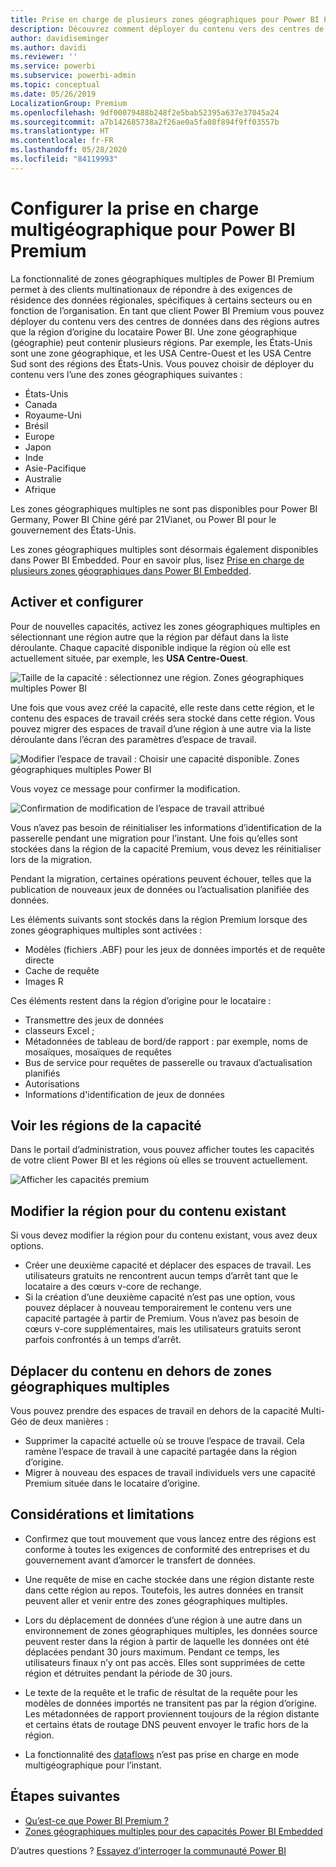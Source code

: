 ```yaml
---
title: Prise en charge de plusieurs zones géographiques pour Power BI Premium
description: Découvrez comment déployer du contenu vers des centres de données dans des régions autres que la région d’origine du locataire Power BI.
author: davidiseminger
ms.author: davidi
ms.reviewer: ''
ms.service: powerbi
ms.subservice: powerbi-admin
ms.topic: conceptual
ms.date: 05/26/2019
LocalizationGroup: Premium
ms.openlocfilehash: 9df00079488b248f2e5bab52395a637e37045a24
ms.sourcegitcommit: a7b142685738a2f26ae0a5fa08f894f9ff03557b
ms.translationtype: HT
ms.contentlocale: fr-FR
ms.lasthandoff: 05/28/2020
ms.locfileid: "84119993"
---
```

# <a name="configure-multi-geo-support-for-power-bi-premium"></a>Configurer la prise en charge multigéographique pour Power BI Premium

La fonctionnalité de zones géographiques multiples de Power BI Premium permet à des clients multinationaux de répondre à des exigences de résidence des données régionales, spécifiques à certains secteurs ou en fonction de l’organisation. En tant que client Power BI Premium vous pouvez déployer du contenu vers des centres de données dans des régions autres que la région d’origine du locataire Power BI. Une zone géographique (géographie) peut contenir plusieurs régions. Par exemple, les États-Unis sont une zone géographique, et les USA Centre-Ouest et les USA Centre Sud sont des régions des États-Unis. Vous pouvez choisir de déployer du contenu vers l’une des zones géographiques suivantes :

- États-Unis
- Canada
- Royaume-Uni
- Brésil
- Europe
- Japon
- Inde
- Asie-Pacifique
- Australie
- Afrique

Les zones géographiques multiples ne sont pas disponibles pour Power BI Germany, Power BI Chine géré par 21Vianet, ou Power BI pour le gouvernement des États-Unis.

Les zones géographiques multiples sont désormais également disponibles dans Power BI Embedded. Pour en savoir plus, lisez [Prise en charge de plusieurs zones géographiques dans Power BI Embedded](../developer/embedded/embedded-multi-geo.md).

## <a name="enable-and-configure"></a>Activer et configurer

Pour de nouvelles capacités, activez les zones géographiques multiples en sélectionnant une région autre que la région par défaut dans la liste déroulante.  Chaque capacité disponible indique la région où elle est actuellement située, par exemple, les **USA Centre-Ouest**.

![Taille de la capacité : sélectionnez une région. Zones géographiques multiples Power BI](media/service-admin-premium-multi-geo/power-bi-multi-geo-capacity-size.png)

Une fois que vous avez créé la capacité, elle reste dans cette région, et le contenu des espaces de travail créés sera stocké dans cette région. Vous pouvez migrer des espaces de travail d’une région à une autre via la liste déroulante dans l’écran des paramètres d’espace de travail.

![Modifier l’espace de travail : Choisir une capacité disponible. Zones géographiques multiples Power BI](media/service-admin-premium-multi-geo/power-bi-multi-geo-edit-workspace.png)

Vous voyez ce message pour confirmer la modification.

![Confirmation de modification de l’espace de travail attribué](media/service-admin-premium-multi-geo/power-bi-multi-geo-change-assigned-workspace-capacity.png)

Vous n’avez pas besoin de réinitialiser les informations d’identification de la passerelle pendant une migration pour l’instant.  Une fois qu’elles sont stockées dans la région de la capacité Premium, vous devez les réinitialiser lors de la migration.

Pendant la migration, certaines opérations peuvent échouer, telles que la publication de nouveaux jeux de données ou l’actualisation planifiée des données.  

Les éléments suivants sont stockés dans la région Premium lorsque des zones géographiques multiples sont activées :

- Modèles (fichiers .ABF) pour les jeux de données importés et de requête directe
- Cache de requête
- Images R

Ces éléments restent dans la région d’origine pour le locataire :

- Transmettre des jeux de données
- classeurs Excel ;
- Métadonnées de tableau de bord/de rapport : par exemple, noms de mosaïques, mosaïques de requêtes
- Bus de service pour requêtes de passerelle ou travaux d’actualisation planifiés
- Autorisations
- Informations d'identification de jeux de données



## <a name="view-capacity-regions"></a>Voir les régions de la capacité

Dans le portail d’administration, vous pouvez afficher toutes les capacités de votre client Power BI et les régions où elles se trouvent actuellement.

![Afficher les capacités premium](media/service-admin-premium-multi-geo/power-bi-multi-geo-premium-capacities.png) 

## <a name="change-the-region-for-existing-content"></a>Modifier la région pour du contenu existant

Si vous devez modifier la région pour du contenu existant, vous avez deux options.

- Créer une deuxième capacité et déplacer des espaces de travail. Les utilisateurs gratuits ne rencontrent aucun temps d’arrêt tant que le locataire a des cœurs v-core de rechange.
- Si la création d’une deuxième capacité n’est pas une option, vous pouvez déplacer à nouveau temporairement le contenu vers une capacité partagée à partir de Premium. Vous n’avez pas besoin de cœurs v-core supplémentaires, mais les utilisateurs gratuits seront parfois confrontés à un temps d’arrêt.

## <a name="move-content-out-of-multi-geo"></a>Déplacer du contenu en dehors de zones géographiques multiples  

Vous pouvez prendre des espaces de travail en dehors de la capacité Multi-Géo de deux manières :

- Supprimer la capacité actuelle où se trouve l’espace de travail.  Cela ramène l’espace de travail à une capacité partagée dans la région d’origine.
- Migrer à nouveau des espaces de travail individuels vers une capacité Premium située dans le locataire d’origine.

## <a name="limitations-and-considerations"></a>Considérations et limitations

- Confirmez que tout mouvement que vous lancez entre des régions est conforme à toutes les exigences de conformité des entreprises et du gouvernement avant d’amorcer le transfert de données.
- Une requête de mise en cache stockée dans une région distante reste dans cette région au repos. Toutefois, les autres données en transit peuvent aller et venir entre des zones géographiques multiples.
- Lors du déplacement de données d’une région à une autre dans un environnement de zones géographiques multiples, les données source peuvent rester dans la région à partir de laquelle les données ont été déplacées pendant 30 jours maximum. Pendant ce temps, les utilisateurs finaux n’y ont pas accès. Elles sont supprimées de cette région et détruites pendant la période de 30 jours.
- Le texte de la requête et le trafic de résultat de la requête pour les modèles de données importés ne transitent pas par la région d’origine. Les métadonnées de rapport proviennent toujours de la région distante et certains états de routage DNS peuvent envoyer le trafic hors de la région. 

- La fonctionnalité des [dataflows](../transform-model/service-dataflows-overview.md) n’est pas prise en charge en mode multigéographique pour l’instant.

## <a name="next-steps"></a>Étapes suivantes

- [Qu’est-ce que Power BI Premium ?](service-premium-what-is.md)
- [Zones géographiques multiples pour des capacités Power BI Embedded](../developer/embedded/embedded-multi-geo.md)

D’autres questions ? [Essayez d’interroger la communauté Power BI](https://community.powerbi.com/)

